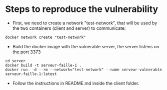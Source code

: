 # Steps to reproduce the vulnerability

- First, we need to create a network "test-network", that will be used by the two containers (client and server) to communicate:
```
docker network create "test-network"
```

- Build the docker image with the vulnerable server, the server listens on the port 3373
```
cd server
docker build -t serveur-faille-1 .
docker run  -d --rm --network="test-network" --name serveur-vulnerable serveur-faille-1:latest
```

- Follow the instructions in README.md inside the client folder.
